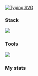 <a href="https://git.io/typing-svg"><img src="https://readme-typing-svg.demolab.com?font=Fira+Code&duration=2500&pause=50&color=33F74E&background=03030300&center=true&vCenter=true&multiline=true&width=435&height=75&lines=Hi+there;It's+magaoutside" alt="Typing SVG" /></a>

### Stack
<img src="https://skillicons.dev/icons?i=py,cpp,linux,git,docker,bash,html,css,js,c#"/>&nbsp;

### Tools
<img src="https://skillicons.dev/icons?i=vscode,visualstudio,pycharm,github"/>&nbsp;

### My stats
<div id="stat" align="center">
    <img src="http://github-profile-summary-cards.vercel.app/api/cards/profile-details?username=magaoutside&theme=2077" alt=""/>
    <img src="http://github-profile-summary-cards.vercel.app/api/cards/most-commit-language?username=magaoutside&theme=2077" alt=""/>
    <img src="https://github-readme-stats.vercel.app/api?username=magaoutside&show_icons=true&theme=tokyonight" alt=""/>
</div>
